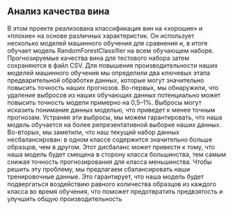 ## Анализ качества вина
В этом проекте реализована классификация вин на «хорошие» и «плохие» на основе различных характеристик. 
Он использует несколько моделей машинного обучения для сравнения и, в итоге обучает модель RandomForestClassifier на 
всем обучающем наборе. Прогнозируемые качества вина для тестового набора затем сохраняются в файл CSV.
Для повышения производительности наших моделей машинного обучения мы определили два ключевых этапа предварительной обработки данных, которые могут значительно повысить точность наших прогнозов. Во-первых, мы обнаружили, что удаление выбросов из наших обучающих данных потенциально может повысить точность модели примерно на 0,5–1%. Выбросы могут исказить понимание данных моделью, что приведет к менее точным прогнозам. Устраняя эти выбросы, мы можем гарантировать, что наша модель обучается на более репрезентативной выборке наших данных. Во-вторых, мы заметили, что наш текущий набор данных несбалансирован: в одном классе содержится значительно больше образцов, чем в другом. Этот дисбаланс может привести к тому, что наша модель будет смещена в сторону класса большинства, тем самым снижая точность прогнозирования для класса меньшинства. Чтобы решить эту проблему, мы предлагаем сбалансировать наши тренировочные данные. Это гарантирует, что наша модель будет подвергаться воздействию равного количества образцов из каждого класса во время обучения, что поможет предотвратить предвзятость и улучшить общую производительность